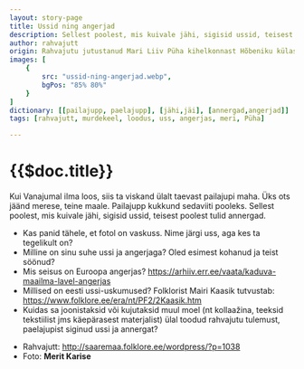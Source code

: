 ```yaml
---
layout: story-page
title: Ussid ning angerjad
description: Sellest poolest, mis kuivale jähi, sigisid ussid, teisest poolest tulid annergad.
author: rahvajutt
origin: Rahvajutu jutustanud Mari Liiv Püha kihelkonnast Hõbeniku külast. 
images: [
    {
        src: "ussid-ning-angerjad.webp",
        bgPos: "85% 80%"
    }
]
dictionary: [[pailajupp, paelajupp], [jähi,jäi], [annergad,angerjad]]
tags: [rahvajutt, murdekeel, loodus, uss, angerjas, meri, Püha]

---
```


# {{$doc.title}}
 
Kui Vanajumal ilma loos, siis ta viskand ülalt taevast pailajupi maha. Üks ots jäänd merese, teine maale. Pailajupp kukkund sedaviiti pooleks. Sellest poolest, mis kuivale jähi, sigisid ussid, teisest poolest tulid annergad.


<story-author :author="author" :origin="origin"></story-author>
<story-dictionary :terms="dictionary"></story-dictionary>

<details-wrapper summary="Mis mõtted tekkisid?">

- Kas panid tähele, et fotol on vaskuss. Nime järgi uss, aga kes ta tegelikult on?
- Milline on sinu suhe ussi ja angerjaga? Oled esimest kohanud ja teist söönud?
- Mis seisus on Euroopa angerjas? https://arhiiv.err.ee/vaata/kaduva-maailma-lavel-angerjas
- Millised on eesti ussi-uskumused? Folklorist Mairi Kaasik tutvustab: https://www.folklore.ee/era/nt/PF2/2Kaasik.htm
- Kuidas sa joonistaksid või kujutaksid muul moel (nt kollaažina, teeksid tekstiilist jms käepärasest materjalist) ülal toodud rahvajutu tulemust, paelajupist siginud ussi ja annergat?

</details-wrapper>


<details-wrapper summary="Allikad" class="text-sm" icon="icon-park-outline:document-folder">

- Rahvajutt: http://saaremaa.folklore.ee/wordpress/?p=1038
- Foto: **Merit Karise**

</details-wrapper>
